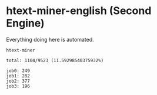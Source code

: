 # htext-miner-english (Second Engine)

Everything doing here is automated.

```
htext-miner

total: 1104/9523 (11.59298540375932%)

job0: 249
job1: 282
job2: 377
job3: 196
```